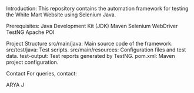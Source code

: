 Introduction:
This repository contains the automation framework for testing the White Mart Website using Selenium Java.

Prerequisites:
Java Development Kit (JDK)
Maven
Selenium WebDriver
TestNG
Apache POI

Project Structure
src/main/java: Main source code of the framework.
src/test/java: Test scripts.
src/main/resources: Configuration files and test data.
test-output: Test reports generated by TestNG.
pom.xml: Maven project configuration.



Contact
For queries, contact:

ARYA J
